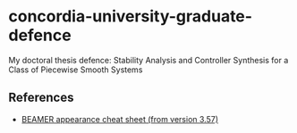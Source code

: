 # concordia-university-graduate-defence
My doctoral thesis defence: Stability Analysis and Controller Synthesis for a Class of Piecewise Smooth Systems


## References

* [BEAMER appearance cheat sheet (from version 3.57)](https://www.cpt.univ-mrs.fr/~masson/latex/Beamer-appearance-cheat-sheet.pdf)

